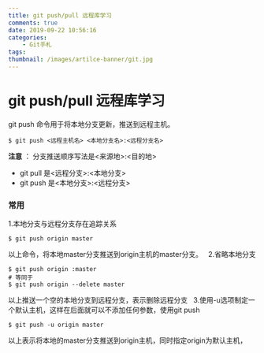 ```yaml
---
title: git push/pull 远程库学习
comments: true
date: 2019-09-22 10:56:16
categories:
	- Git手札
tags:
thumbnail: /images/artilce-banner/git.jpg
---
```

# git push/pull 远程库学习
git push 命令用于将本地分支更新，推送到远程主机。
```shell
$ git push <远程主机名> <本地分支名>:<远程分支名>
```
**注意** ： 分支推送顺序写法是<来源地>:<目的地>
* git pull 是<远程分支>:<本地分支>
* git push 是<本地分支>:<远程分支>
### 常用
1.本地分支与远程分支存在追踪关系
```shell
$ git push origin master
```
以上命令，将本地master分支推送到origin主机的master分支。
&nbsp;
2.省略本地分支
```shell
$ git push origin :master
# 等同于
$ git push origin --delete master
```
以上推送一个空的本地分支到远程分支，表示删除远程分支
&nbsp;
3.使用-u选项制定一个默认主机，这样在后面就可以不添加任何参数，使用git push
```shell
$ git push -u origin master
```
以上表示将本地的master分支推送到origin主机，同时指定origin为默认主机，
